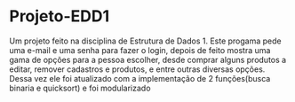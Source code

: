 # Projeto-EDD1
Um projeto feito na disciplina de Estrutura de Dados 1. Este progama pede uma e-mail e uma senha para fazer o login, depois de feito mostra uma gama de opções para a pessoa escolher, desde comprar alguns produtos a editar, remover cadastros e produtos, e entre outras diversas opções. Dessa vez ele foi atualizado com a implementação de 2 funções(busca binaria e quicksort) e foi modularizado
